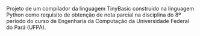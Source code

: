 Projeto de um compilador da linguagem TinyBasic construído na linguagem Python como requisito de obtenção de nota  parcial na disciplina do 8º período do curso de Engenharia da Computação da Universidade Federal do Pará (UFPA).
